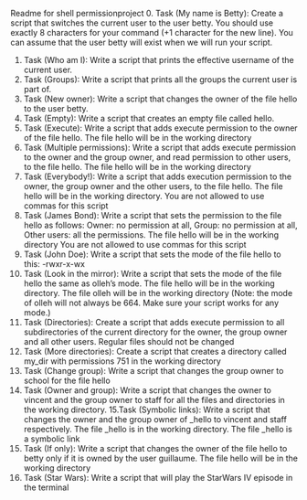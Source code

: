 Readme for shell permissionproject
0. Task (My name is Betty): Create a script that switches the current user to the user betty. You should use exactly 8 characters for your command (+1 character for the new line). You can assume that the user betty will exist when we will run your script.
1. Task (Who am I): Write a script that prints the effective username of the current user.
2. Task (Groups): Write a script that prints all the groups the current user is part of.
3. Task (New owner): Write a script that changes the owner of the file hello to the user betty.
4. Task (Empty): Write a script that creates an empty file called hello.
5. Task (Execute): Write a script that adds execute permission to the owner of the file hello. The file hello will be in the working directory
6. Task (Multiple permissions): Write a script that adds execute permission to the owner and the group owner, and read permission to other users, to the file hello. The file hello will be in the working directory
7. Task (Everybody!): Write a script that adds execution permission to the owner, the group owner and the other users, to the file hello. The file hello will be in the working directory. You are not allowed to use commas for this script
8. Task (James Bond): Write a script that sets the permission to the file hello as follows: Owner: no permission at all, Group: no permission at all, Other users: all the permissions. The file hello will be in the working directory You are not allowed to use commas for this script
9. Task (John Doe): Write a script that sets the mode of the file hello to this: -rwxr-x-wx
10. Task (Look in the mirror): Write a script that sets the mode of the file hello the same as olleh’s mode. The file hello will be in the working directory. The file olleh will be in the working directory (Note: the mode of olleh will not always be 664. Make sure your script works for any mode.)
11. Task (Directories): Create a script that adds execute permission to all subdirectories of the current directory for the owner, the group owner and all other users. Regular files should not be changed
12. Task (More directories): Create a script that creates a directory called my_dir with permissions 751 in the working directory
13. Task (Change group): Write a script that changes the group owner to school for the file hello
14. Task (Owner and group): Write a script that changes the owner to vincent and the group owner to staff for all the files and directories in the working directory.
15.Task (Symbolic links): Write a script that changes the owner and the group owner of _hello to vincent and staff respectively. The file _hello is in the working directory. The file _hello is a symbolic link
16. Task (If only): Write a script that changes the owner of the file hello to betty only if it is owned by the user guillaume. The file hello will be in the working directory
17. Task (Star Wars): Write a script that will play the StarWars IV episode in the terminal
